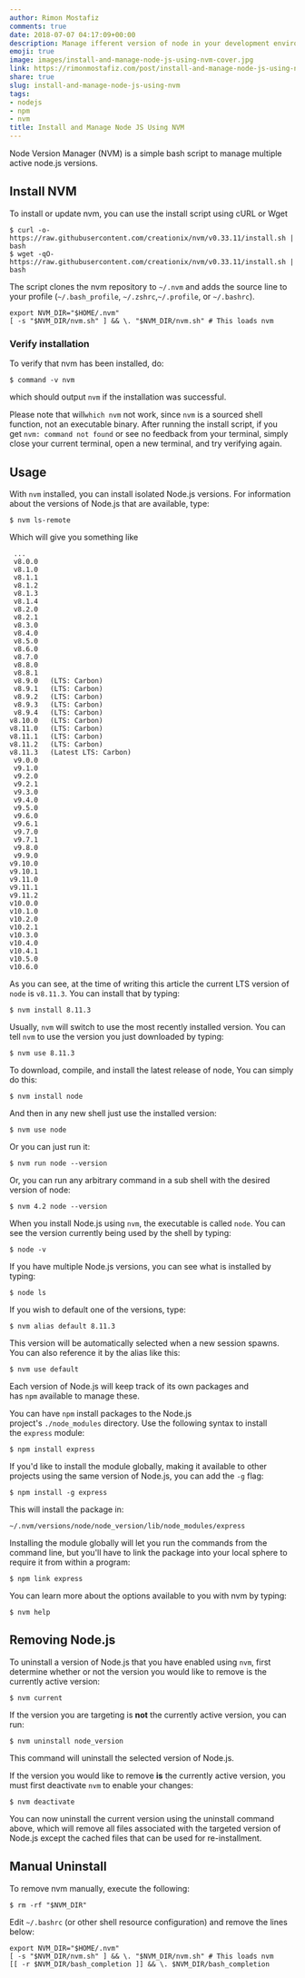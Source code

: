 ```yaml
---
author: Rimon Mostafiz
comments: true
date: 2018-07-07 04:17:09+00:00
description: Manage ifferent version of node in your development environment using NVM
emoji: true
image: images/install-and-manage-node-js-using-nvm-cover.jpg
link: https://rimonmostafiz.com/post/install-and-manage-node-js-using-nvm/
share: true
slug: install-and-manage-node-js-using-nvm
tags:
- nodejs
- npm
- nvm
title: Install and Manage Node JS Using NVM
---
```


Node Version Manager (NVM) is a simple bash script to manage multiple active node.js versions.

## Install NVM
To install or update nvm, you can use the install script using cURL or Wget

    $ curl -o- https://raw.githubusercontent.com/creationix/nvm/v0.33.11/install.sh | bash
    $ wget -qO- https://raw.githubusercontent.com/creationix/nvm/v0.33.11/install.sh | bash

The script clones the nvm repository to `~/.nvm` and adds the source line to your profile (`~/.bash_profile`, `~/.zshrc`,`~/.profile`, or `~/.bashrc`).

    export NVM_DIR="$HOME/.nvm"
    [ -s "$NVM_DIR/nvm.sh" ] && \. "$NVM_DIR/nvm.sh" # This loads nvm

### Verify installation
To verify that nvm has been installed, do:

    $ command -v nvm

which should output `nvm` if the installation was successful.

Please note that will`which nvm` not work, since `nvm` is a sourced shell function, not an executable binary.
After running the install script, if you get `nvm: command not found` or see no feedback from your terminal, simply close your current terminal, open a new terminal, and try verifying again.


## Usage
With `nvm` installed, you can install isolated Node.js versions. For information about the versions of Node.js that are available, type:

    $ nvm ls-remote

Which will give you something like

     ...
     v8.0.0
     v8.1.0
     v8.1.1
     v8.1.2
     v8.1.3
     v8.1.4
     v8.2.0
     v8.2.1
     v8.3.0
     v8.4.0
     v8.5.0
     v8.6.0
     v8.7.0
     v8.8.0
     v8.8.1
     v8.9.0   (LTS: Carbon)
     v8.9.1   (LTS: Carbon)
     v8.9.2   (LTS: Carbon)
     v8.9.3   (LTS: Carbon)
     v8.9.4   (LTS: Carbon)
    v8.10.0   (LTS: Carbon)
    v8.11.0   (LTS: Carbon)
    v8.11.1   (LTS: Carbon)
    v8.11.2   (LTS: Carbon)
    v8.11.3   (Latest LTS: Carbon)
     v9.0.0
     v9.1.0
     v9.2.0
     v9.2.1
     v9.3.0
     v9.4.0
     v9.5.0
     v9.6.0
     v9.6.1
     v9.7.0
     v9.7.1
     v9.8.0
     v9.9.0
    v9.10.0
    v9.10.1
    v9.11.0
    v9.11.1
    v9.11.2
    v10.0.0
    v10.1.0
    v10.2.0
    v10.2.1
    v10.3.0
    v10.4.0
    v10.4.1
    v10.5.0
    v10.6.0

As you can see, at the time of writing this article the current LTS version of `node` is `v8.11.3`. You can install that by typing:

    $ nvm install 8.11.3

Usually, `nvm` will switch to use the most recently installed version. You can tell `nvm` to use the version you just downloaded by typing:

    $ nvm use 8.11.3

To download, compile, and install the latest release of node, You can simply do this:

    $ nvm install node

And then in any new shell just use the installed version:

    $ nvm use node

Or you can just run it:

    $ nvm run node --version

Or, you can run any arbitrary command in a sub shell with the desired version of node:

    $ nvm 4.2 node --version

When you install Node.js using `nvm`, the executable is called `node`. You can see the version currently being used by the shell by typing:

    $ node -v

If you have multiple Node.js versions, you can see what is installed by typing:

    $ node ls

If you wish to default one of the versions, type:

    $ nvm alias default 8.11.3

This version will be automatically selected when a new session spawns. You can also reference it by the alias like this:

    $ nvm use default

Each version of Node.js will keep track of its own packages and has `npm` available to manage these.

You can have `npm` install packages to the Node.js project's `./node_modules` directory. Use the following syntax to install the `express` module:

    $ npm install express

If you'd like to install the module globally, making it available to other projects using the same version of Node.js, you can add the `-g` flag:

    $ npm install -g express

This will install the package in:

    ~/.nvm/versions/node/node_version/lib/node_modules/express

Installing the module globally will let you run the commands from the command line, but you'll have to link the package into your local sphere to require it from within a program:


    $ npm link express

You can learn more about the options available to you with nvm by typing:

    $ nvm help

## Removing Node.js
To uninstall a version of Node.js that you have enabled using `nvm`, first determine whether or not the version you would like to remove is the currently active version:

    $ nvm current

If the version you are targeting is **not** the currently active version, you can run:

    $ nvm uninstall node_version

This command will uninstall the selected version of Node.js.

If the version you would like to remove **is** the currently active version, you must first deactivate `nvm` to enable your changes:

    $ nvm deactivate

You can now uninstall the current version using the uninstall command above, which will remove all files associated with the targeted version of Node.js except the cached files that can be used for re-installment.

## Manual Uninstall
To remove nvm manually, execute the following:

    $ rm -rf "$NVM_DIR"

Edit `~/.bashrc` (or other shell resource configuration) and remove the lines below:

    export NVM_DIR="$HOME/.nvm"
    [ -s "$NVM_DIR/nvm.sh" ] && \. "$NVM_DIR/nvm.sh" # This loads nvm
    [[ -r $NVM_DIR/bash_completion ]] && \. $NVM_DIR/bash_completion
